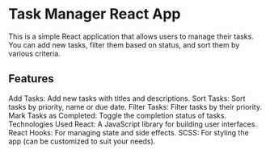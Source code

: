 # Task Manager React App
This is a simple React application that allows users to manage their tasks. You can add new tasks, filter them based on status, and sort them by various criteria.

## Features
Add Tasks: Add new tasks with titles and descriptions.
Sort Tasks: Sort tasks by priority, name or due date.
Filter Tasks: Filter tasks by their priority.
Mark Tasks as Completed: Toggle the completion status of tasks.
Technologies Used
React: A JavaScript library for building user interfaces.
React Hooks: For managing state and side effects.
SCSS: For styling the app (can be customized to suit your needs).
